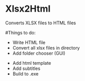 # Xlsx2Html
Converts XLSX files to HTML files

#Things to do:

+ Write HTML file
+ Convert all xlsx files in directory
+ Add folder chooser (GUI)
* Add html template
* Add subtitles
* Build to .exe